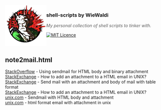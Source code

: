 <img src="https://raw.githubusercontent.com/WieWaldi/shell-scripts/master/img/RZ-Amper_Logo_135x135.png" align="left" width="135px" height="135px" />

### shell-scripts by WieWaldi
> *My personal collection of shell scripts to tinker with.*

[![MIT Licence](https://badges.frapsoft.com/os/mit/mit.svg?v=103)](https://opensource.org/licenses/mit-license.php)

<br />

## note2mail.html
[StackOverflow](https://stackoverflow.com/questions/11134857/using-sendmail-for-html-body-and-binary-attachment) - Using sendmail for HTML body and binary attachment  
[StackExchange](https://unix.stackexchange.com/questions/388580/how-to-add-an-attachment-to-a-html-email-in-unix) - How to add an attachment to a HTML email in UNIX?  
[StackExchange](https://unix.stackexchange.com/questions/428805/send-mail-with-an-attachment-and-body-of-mail-with-table-format) - Send mail with an attachment and body of mail with table format  
[StackExchange](https://unix.stackexchange.com/questions/388580/how-to-add-an-attachment-to-a-html-email-in-unix) - How to add an attachment to a HTML email in UNIX?  
[unix.com](https://www.unix.com/shell-programming-and-scripting/159522-sendmail-html-body-attachment-2.html) - Sendmail with HTML body and attachment  
[unix.com](https://www.unix.com/shell-programming-and-scripting/165656-html-format-email-attachment-unix.html) - html format email with attachment in unix  
